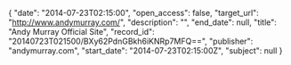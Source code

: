 {
  "date": "2014-07-23T02:15:00", 
  "open_access": false, 
  "target_url": "http://www.andymurray.com/", 
  "description": "", 
  "end_date": null, 
  "title": "Andy Murray Official Site", 
  "record_id": "20140723T021500/BXy62PdnGBkh6iKNRp7MFQ==", 
  "publisher": "andymurray.com", 
  "start_date": "2014-07-23T02:15:00Z", 
  "subject": null
}

